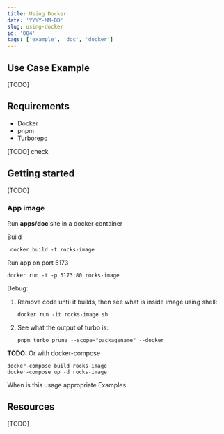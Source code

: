 ```yaml
---
title: Using Docker
date: 'YYYY-MM-DD'
slug: using-docker
id: '004'
tags: ['example', 'doc', 'docker']
---
```


## Use Case Example

[TODO]

## Requirements

- Docker
- pnpm
- Turborepo

[TODO] check

## Getting started

[TODO]

### App image

Run **apps/doc** site in a docker container

Build

```shell
 docker build -t rocks-image .
```

Run app on port 5173

```shell
docker run -t -p 5173:80 rocks-image
```

Debug:

1. Remove code until it builds, then see what is inside image using shell:

   ```shell
   docker run -it rocks-image sh
   ```

1. See what the output of turbo is:

   ```shell
   pnpm turbo prune --scope="packagename" --docker
   ```

**TODO:** Or with docker-compose

```shell
docker-compose build rocks-image
docker-compose up -d rocks-image
```

When is this usage appropriate
Examples

## Resources

[TODO]
